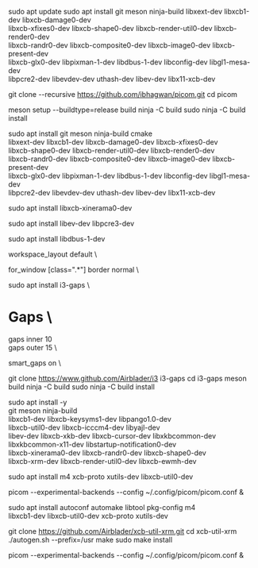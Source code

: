 sudo apt update
sudo apt install git meson ninja-build libxext-dev libxcb1-dev libxcb-damage0-dev \
libxcb-xfixes0-dev libxcb-shape0-dev libxcb-render-util0-dev libxcb-render0-dev \
libxcb-randr0-dev libxcb-composite0-dev libxcb-image0-dev libxcb-present-dev \
libxcb-glx0-dev libpixman-1-dev libdbus-1-dev libconfig-dev libgl1-mesa-dev \
libpcre2-dev libevdev-dev uthash-dev libev-dev libx11-xcb-dev


git clone --recursive https://github.com/ibhagwan/picom.git
cd picom

meson setup --buildtype=release build
ninja -C build
sudo ninja -C build install

sudo apt install git meson ninja-build cmake \
libxext-dev libxcb1-dev libxcb-damage0-dev libxcb-xfixes0-dev \
libxcb-shape0-dev libxcb-render-util0-dev libxcb-render0-dev \
libxcb-randr0-dev libxcb-composite0-dev libxcb-image0-dev libxcb-present-dev \
libxcb-glx0-dev libpixman-1-dev libdbus-1-dev libconfig-dev libgl1-mesa-dev \
libpcre2-dev libevdev-dev uthash-dev libev-dev libx11-xcb-dev


sudo apt install libxcb-xinerama0-dev


sudo apt install libev-dev libpcre3-dev

sudo apt install libdbus-1-dev


workspace_layout default \

for_window [class=".*"] border normal \

sudo apt install i3-gaps \

# Gaps \
gaps inner 10 \
gaps outer 15 \

smart_gaps on \


git clone https://www.github.com/Airblader/i3 i3-gaps
cd i3-gaps
meson build
ninja -C build
sudo ninja -C build install


sudo apt install -y \
    git meson ninja-build \
    libxcb1-dev libxcb-keysyms1-dev libpango1.0-dev \
    libxcb-util0-dev libxcb-icccm4-dev libyajl-dev \
    libev-dev libxcb-xkb-dev libxcb-cursor-dev libxkbcommon-dev \
    libxkbcommon-x11-dev libstartup-notification0-dev \
    libxcb-xinerama0-dev libxcb-randr0-dev libxcb-shape0-dev \
    libxcb-xrm-dev libxcb-render-util0-dev libxcb-ewmh-dev


   


sudo apt install m4 xcb-proto xutils-dev libxcb-util0-dev



picom --experimental-backends --config ~/.config/picom/picom.conf &









sudo apt install autoconf automake libtool pkg-config m4 \
libxcb1-dev libxcb-util0-dev xcb-proto xutils-dev


git clone https://github.com/Airblader/xcb-util-xrm.git
cd xcb-util-xrm
./autogen.sh --prefix=/usr
make
sudo make install



picom --experimental-backends --config ~/.config/picom/picom.conf &
